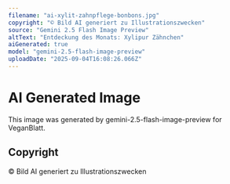 ```yaml
---
filename: "ai-xylit-zahnpflege-bonbons.jpg"
copyright: "© Bild AI generiert zu Illustrationszwecken"
source: "Gemini 2.5 Flash Image Preview"
altText: "Entdeckung des Monats: Xylipur Zähnchen"
aiGenerated: true
model: "gemini-2.5-flash-image-preview"
uploadDate: "2025-09-04T16:08:26.066Z"
---
```


# AI Generated Image

This image was generated by gemini-2.5-flash-image-preview for VeganBlatt.

## Copyright
© Bild AI generiert zu Illustrationszwecken
